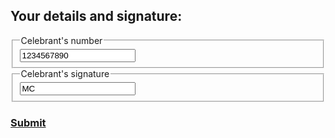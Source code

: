 <h2> Your details and signature: </h2>  
<div class="nsw-forms">
        <div class="nsw-form-group">
            <fieldset class="nsw-form-fieldset">
            <legend>
            <span class="nsw-form-legend-text">Celebrant's number</span>
            </legend>
            <div class="nsw-form-text">
               <input class="nsw-form-text__input" type="text" name="{celebrantnumber}" id="{celebrantnumber}" value="1234567890">
            </div>
           </fieldset>
        </div> 
<div class="nsw-forms">
        <div class="nsw-form-group">
            <fieldset class="nsw-form-fieldset">
            <legend>
            <span class="nsw-form-legend-text">Celebrant's signature</span>
            </legend>
            <div class="nsw-form-text">
               <input class="nsw-form-text__input" type="text" name="{celebrantsignature}" id="{celebrantsignature}" value="MC">
            </div>
           </fieldset>
        </div> 
        
<h3>
<a href="https://clairehanna.github.io/NOIM-Celebrant-Prototype/submit/" class="nsw-button nsw-button--primary">Submit</a>        
       </h3>
